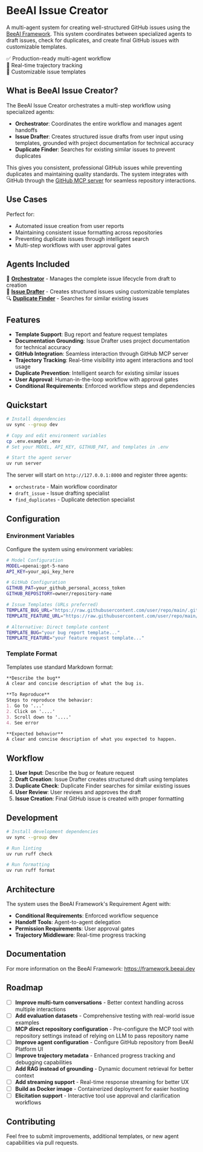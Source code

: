 # BeeAI Issue Creator

A multi-agent system for creating well-structured GitHub issues using the [BeeAI Framework](https://framework.beeai.dev/experimental/requirement-agent). This system coordinates between specialized agents to draft issues, check for duplicates, and create final GitHub issues with customizable templates.

✅ Production-ready multi-agent workflow  
🔄 Real-time trajectory tracking  
📝 Customizable issue templates

## What is BeeAI Issue Creator?

The BeeAI Issue Creator orchestrates a multi-step workflow using specialized agents:

- **Orchestrator**: Coordinates the entire workflow and manages agent handoffs
- **Issue Drafter**: Creates structured issue drafts from user input using templates, grounded with project documentation for technical accuracy
- **Duplicate Finder**: Searches for existing similar issues to prevent duplicates

This gives you consistent, professional GitHub issues while preventing duplicates and maintaining quality standards. The system integrates with GitHub through the [GitHub MCP server](https://github.com/modelcontextprotocol/servers/tree/main/src/github) for seamless repository interactions.

## Use Cases

Perfect for:
- Automated issue creation from user reports
- Maintaining consistent issue formatting across repositories
- Preventing duplicate issues through intelligent search
- Multi-step workflows with user approval gates

## Agents Included

🎯 **[Orchestrator](src/agents/agent_orchestrate.py)** - Manages the complete issue lifecycle from draft to creation  
📝 **[Issue Drafter](src/agents/agent_draft_issue.py)** - Creates structured issues using customizable templates  
🔍 **[Duplicate Finder](src/agents/agent_find_duplicates.py)** - Searches for similar existing issues

## Features

- **Template Support**: Bug report and feature request templates
- **Documentation Grounding**: Issue Drafter uses project documentation for technical accuracy
- **GitHub Integration**: Seamless interaction through GitHub MCP server
- **Trajectory Tracking**: Real-time visibility into agent interactions and tool usage
- **Duplicate Prevention**: Intelligent search for existing similar issues
- **User Approval**: Human-in-the-loop workflow with approval gates
- **Conditional Requirements**: Enforced workflow steps and dependencies

## Quickstart

```bash
# Install dependencies
uv sync --group dev

# Copy and edit environment variables
cp .env.example .env
# Set your MODEL, API_KEY, GITHUB_PAT, and templates in .env

# Start the agent server
uv run server
```

The server will start on `http://127.0.0.1:8000` and register three agents:
- `orchestrate` - Main workflow coordinator
- `draft_issue` - Issue drafting specialist
- `find_duplicates` - Duplicate detection specialist

## Configuration

### Environment Variables

Configure the system using environment variables:

```bash
# Model Configuration
MODEL=openai:gpt-5-nano
API_KEY=your_api_key_here

# GitHub Configuration  
GITHUB_PAT=your_github_personal_access_token
GITHUB_REPOSITORY=owner/repository-name

# Issue Templates (URLs preferred)
TEMPLATE_BUG_URL="https://raw.githubusercontent.com/user/repo/main/.github/ISSUE_TEMPLATE/bug_report.md"
TEMPLATE_FEATURE_URL="https://raw.githubusercontent.com/user/repo/main/.github/ISSUE_TEMPLATE/feature_request.md"

# Alternative: Direct template content
TEMPLATE_BUG="your bug report template..."
TEMPLATE_FEATURE="your feature request template..."
```

### Template Format

Templates use standard Markdown format:

```markdown
**Describe the bug**
A clear and concise description of what the bug is.

**To Reproduce**
Steps to reproduce the behavior:
1. Go to '...'
2. Click on '....'
3. Scroll down to '....'
4. See error

**Expected behavior**
A clear and concise description of what you expected to happen.
```

## Workflow

1. **User Input**: Describe the bug or feature request
2. **Draft Creation**: Issue Drafter creates structured draft using templates
3. **Duplicate Check**: Duplicate Finder searches for similar existing issues
4. **User Review**: User reviews and approves the draft
5. **Issue Creation**: Final GitHub issue is created with proper formatting

## Development

```bash
# Install development dependencies
uv sync --group dev

# Run linting
uv run ruff check

# Run formatting
uv run ruff format
```

## Architecture

The system uses the BeeAI Framework's Requirement Agent with:
- **Conditional Requirements**: Enforced workflow sequence
- **Handoff Tools**: Agent-to-agent delegation
- **Permission Requirements**: User approval gates
- **Trajectory Middleware**: Real-time progress tracking

## Documentation

For more information on the BeeAI Framework: https://framework.beeai.dev

## Roadmap

- [ ] **Improve multi-turn conversations** - Better context handling across multiple interactions
- [ ] **Add evaluation datasets** - Comprehensive testing with real-world issue examples  
- [ ] **MCP direct repository configuration** - Pre-configure the MCP tool with repository settings instead of relying on LLM to pass repository name
- [ ] **Improve agent configuration** - Configure GitHub repository from BeeAI Platform UI
- [ ] **Improve trajectory metadata** - Enhanced progress tracking and debugging capabilities
- [ ] **Add RAG instead of grounding** - Dynamic document retrieval for better context
- [ ] **Add streaming support** - Real-time response streaming for better UX
- [ ] **Build as Docker image** - Containerized deployment for easier hosting
- [ ] **Elicitation support** - Interactive tool use approval and clarification workflows

## Contributing

Feel free to submit improvements, additional templates, or new agent capabilities via pull requests.